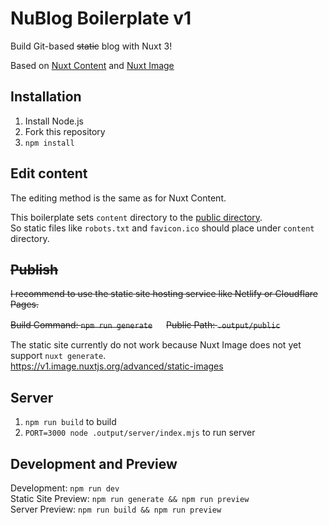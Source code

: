# NuBlog Boilerplate v1
Build Git-based ~~static~~ blog with Nuxt 3!

Based on [Nuxt Content](https://content.nuxtjs.org/) and [Nuxt Image](https://v1.image.nuxtjs.org/)

## Installation
1. Install Node.js
2. Fork this repository
3. `npm install`

## Edit content
The editing method is the same as for Nuxt Content.

This boilerplate sets `content` directory to the [public directory](https://v3.nuxtjs.org/guide/directory-structure/public/).  
So static files like `robots.txt` and `favicon.ico` should place under `content` directory.

## ~~Publish~~
~~I recommend to use the static site hosting service like Netlify or Cloudflare Pages.~~

~~Build Command: `npm run generate`~~ 　
~~Public Path: `.output/public`~~

The static site currently do not work because Nuxt Image does not yet support `nuxt generate`.  
https://v1.image.nuxtjs.org/advanced/static-images

## Server
1. `npm run build` to build
2. `PORT=3000 node .output/server/index.mjs` to run server

## Development and Preview
Development: `npm run dev`  
Static Site Preview: `npm run generate && npm run preview`  
Server Preview: `npm run build && npm run preview`

